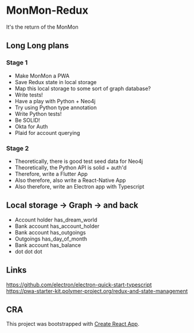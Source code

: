 # MonMon-Redux

It's the return of the MonMon

## Long Long plans
  
### Stage 1

- Make MonMon a PWA
- Save Redux state in local storage
- Map this local storage to some sort of graph database?
- Write tests!
- Have a play with Python + Neo4j
- Try using Python type annotation
- Write Python tests!
- Be SOLID!
- Okta for Auth
- Plaid for account querying

### Stage 2

- Theoretically, there is good test seed data for Neo4j
- Theoretically, the Python API is solid + auth'd
- Therefore, write a Flutter App
- Also therefore, also write a React-Native App
- Also therefore, write an Electron app with Typescript

## Local storage -> Graph -> and back

- Account holder has_dream_world
- Bank account has_account_holder
- Bank account has_outgoings
- Outgoings has_day_of_month
- Bank account has_balance
- dot dot dot

## Links

https://github.com/electron/electron-quick-start-typescript  
https://pwa-starter-kit.polymer-project.org/redux-and-state-management

## CRA

This project was bootstrapped with [Create React App](https://github.com/facebook/create-react-app).